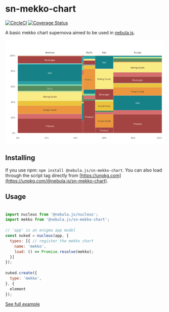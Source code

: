 # sn-mekko-chart

[![CircleCI](https://circleci.com/gh/qlik-oss/sn-mekko-chart.svg?style=shield)](https://circleci.com/gh/qlik-oss/sn-mekko-chart)
[![Coverage Status](https://coveralls.io/repos/github/qlik-oss/sn-mekko-chart/badge.svg)](https://coveralls.io/github/qlik-oss/sn-mekko-chart)

A basic mekko chart supernova aimed to be used in [nebula.js](https://github.com/qlik-oss/nebula.js).

![mekko chart preview](./assets/preview.gif)


## Installing

If you use npm: `npm install @nebula.js/sn-mekko-chart`. You can also load through the script tag directly from [https://unpkg.com](https://unpkg.com/@nebula.js/sn-mekko-chart).

## Usage

```js

import nucleus from '@nebula.js/nucleus';
import mekko from '@nebula.js/sn-mekko-chart';

// 'app' is an enigma app model
const nuked = nucleus(app, {
  types: [{ // register the mekko chart
    name: 'mekko',
    load: () => Promise.resolve(mekko);
  }]
});

nuked.create({
  type: 'mekko',
}, {
  element
});
```

[See full example](./example)
